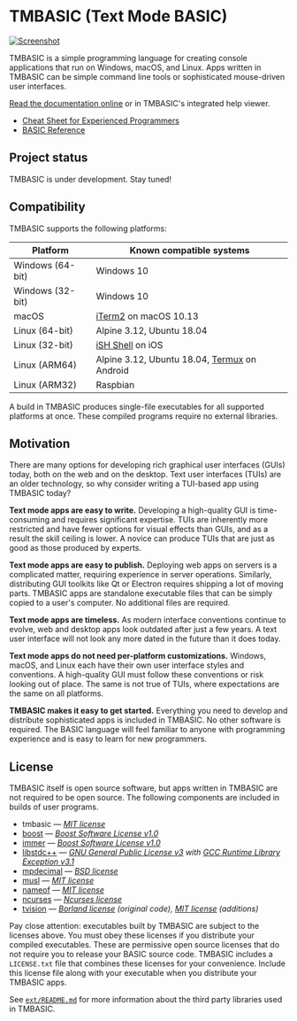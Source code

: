# TMBASIC <wbr><span class="tagline">(Text Mode BASIC)</span>

<!-- See DEVELOPERS.md for instructions on generating this screenshot. -->
<a href="https://tmbasic.com/screenshot.png"><img src="https://tmbasic.com/screenshot.png" alt="Screenshot" class="screenshot"></a>

TMBASIC is a simple programming language for creating console applications that run on Windows, macOS, and Linux. Apps written in TMBASIC can be simple command line tools or sophisticated mouse-driven user interfaces.

[Read the documentation online](https://tmbasic.com/doc.html) or in TMBASIC's integrated help viewer.

- [Cheat Sheet for Experienced Programmers](https://tmbasic.com/cheatSheet.html)
- [BASIC Reference](https://tmbasic.com/basic.html)

## Project status
TMBASIC is under development. Stay tuned!

## Compatibility

TMBASIC supports the following platforms:

<div id="platformSupportTable">

Platform | Known compatible systems
-- | --
Windows (64-bit) | Windows 10
Windows (32-bit) | Windows 10
macOS | [iTerm2](https://www.iterm2.com/) on macOS 10.13
Linux (64-bit) | Alpine 3.12, Ubuntu 18.04
Linux (32-bit) | [iSH Shell](https://apps.apple.com/us/app/ish-shell/id1436902243) on iOS
Linux (ARM64) | Alpine 3.12, Ubuntu 18.04, [Termux](https://termux.com/) on Android
Linux (ARM32) | Raspbian

A build in TMBASIC produces single-file executables for all supported platforms at once. These compiled programs require no external libraries.

</div>

## Motivation

There are many options for developing rich graphical user interfaces (GUIs) today, both on the web and on the desktop. Text user interfaces (TUIs) are an older technology, so why consider writing a TUI-based app using TMBASIC today?

**Text mode apps are easy to write.** Developing a high-quality GUI is time-consuming and requires significant expertise. TUIs are inherently more restricted and have fewer options for visual effects than GUIs, and as a result the skill ceiling is lower. A novice can produce TUIs that are just as good as those produced by experts.

**Text mode apps are easy to publish.** Deploying web apps on servers is a complicated matter, requiring experience in server operations. Similarly, distributing GUI toolkits like Qt or Electron requires shipping a lot of moving parts. TMBASIC apps are standalone executable files that can be simply copied to a user's computer. No additional files are required.

**Text mode apps are timeless.** As modern interface conventions continue to evolve, web and desktop apps look outdated after just a few years. A text user interface will not look any more dated in the future than it does today.

**Text mode apps do not need per-platform customizations.** Windows, macOS, and Linux each have their own user interface styles and conventions. A high-quality GUI must follow these conventions or risk looking out of place. The same is not true of TUIs, where expectations are the same on all platforms.

**TMBASIC makes it easy to get started.** Everything you need to develop and distribute sophisticated apps is included in TMBASIC. No other software is required. The BASIC language will feel familiar to anyone with programming experience and is easy to learn for new programmers.

## License
TMBASIC itself is open source software, but apps written in TMBASIC are not required to be open source. The following components are included in builds of user programs.

- tmbasic — _[MIT license](LICENSE)_
- [boost](https://www.boost.org/) — _[Boost Software License v1.0](https://github.com/electroly/tmbasic/blob/master/ext/boost/LICENSE_1_0.txt)_
- [immer](https://github.com/arximboldi/immer) — _[Boost Software License v1.0](https://github.com/electroly/tmbasic/blob/master/ext/immer/LICENSE)_
- [libstdc++](https://gcc.gnu.org/onlinedocs/libstdc++/) — _[GNU General Public License v3](https://github.com/electroly/tmbasic/blob/master/ext/gcc/GPL-3) with [GCC Runtime Library Exception v3.1](https://github.com/electroly/tmbasic/blob/master/ext/gcc/copyright)_
- [mpdecimal](https://www.bytereef.org/mpdecimal/) — _[BSD license](https://github.com/electroly/tmbasic/blob/master/ext/mpdecimal/LICENSE.txt)_
- [musl](https://musl.libc.org/) — _[MIT license](https://github.com/electroly/tmbasic/blob/master/ext/musl/COPYRIGHT)_
- [nameof](https://github.com/Neargye/nameof) — _[MIT license](https://github.com/electroly/tmbasic/blob/master/ext/nameof/LICENSE.txt)_
- [ncurses](https://en.wikipedia.org/wiki/Ncurses) — _[Ncurses license](https://github.com/electroly/tmbasic/blob/master/ext/ncurses/COPYING)_
- [tvision](https://github.com/magiblot/tvision) — _[Borland license](https://github.com/electroly/tmbasic/blob/master/ext/tvision/COPYRIGHT) (original code), [MIT license](https://github.com/electroly/tmbasic/blob/master/ext/tvision/COPYRIGHT) (additions)_

Pay close attention: executables built by TMBASIC are subject to the licenses above. You must obey these licenses if you distribute your compiled executables. These are permissive open source licenses that do not require you to release your BASIC source code. TMBASIC includes a `LICENSE.txt` file that combines these licenses for your convenience. Include this license file along with your executable when you distribute your TMBASIC apps.

See [`ext/README.md`](ext/README.md) for more information about the third party libraries used in TMBASIC.
